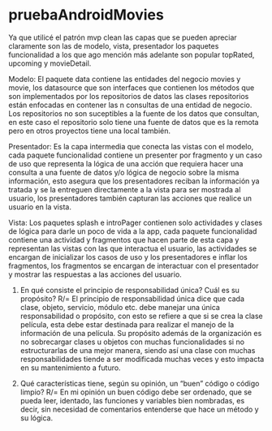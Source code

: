 # pruebaAndroidMovies

Ya que utilicé el patrón mvp clean las capas que se pueden apreciar claramente son las de modelo, vista, presentador los paquetes funcionalidad a los que ago mención más adelante son popular topRated, upcoming y movieDetail.

Modelo:
El paquete data contiene las entidades del negocio movies y movie, los datasource que son interfaces que contienen los métodos que son implementados por los repositorios de datos las clases repositorios están enfocadas en contener las n consultas de una entidad de negocio. Los repositorios no son suceptibles a la fuente de los datos que consultan, en este caso el repositorio solo tiene una fuente de datos que es la remota pero en otros proyectos tiene una local también.

Presentador:
Es la capa intermedia que conecta las vistas con el modelo, cada paquete funcionalidad contiene un presenter por fragmento y un caso de uso que representa la lógica de una acción que requiera hacer una consulta a una fuente de datos y/o lógica de negocio sobre la misma información, esto asegura que los presentadores reciban la información ya tratada y se la entreguen directamente a la vista para ser mostrada al usuario, los presentadores también capturan las acciones que realice un usuario en la vista.

Vista:
Los paquetes splash e introPager contienen solo actividades y clases de lógica para darle un poco de vida a la app, cada paquete funcionalidad contiene una actividad y fragmentos que hacen parte de esta capa y representan las vistas con las que interactua el usuario, las actividades se encargan de inicializar los casos de uso y los presentadores e inflar los fragmentos, los fragmentos se encargan de interactuar con el presentador y mostrar las respuestas a las acciones del usuario.

1. En qué consiste el principio de responsabilidad única? Cuál es su propósito? 
R/= El principio de responsabilidad única dice que cada clase, objeto, servicio, módulo etc. debe manejar una única responsabilidad o propósito, con esto se refiere a que si se crea la clase película, esta debe estar destinada para realizar el manejo de la información de una película. Su propósito además de la organización es no sobrecargar clases u objetos con muchas funcionalidades si no estructurarlas de una mejor manera, siendo así una clase con muchas responsabilidades tiende a ser modificada muchas veces y esto impacta en su mantenimiento a futuro.

2. Qué características tiene, según su opinión, un “buen” código o código limpio? 
R/= En mi opinión un buen código debe ser ordenado, que se pueda leer, identado, las funciones y variables bien nombradas, es decir, sin necesidad de comentarios entenderse que hace un método y su lógica.